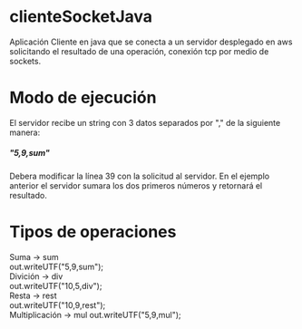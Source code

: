 # clienteSocketJava
Aplicación Cliente en java que se conecta a un servidor desplegado en aws solicitando el resultado de una operación, conexión tcp por medio de sockets.

<h1>Modo de ejecución</h1>

El servidor recibe un string con 3 datos separados por "," de la siguiente manera:
<h5>"5,9,sum"</h5>

Debera modificar la línea 39 con la solicitud al servidor.
En el ejemplo anterior el servidor sumara los dos primeros números y retornará el resultado.

<h1>Tipos de operaciones</h1>

Suma -> sum
</br>
out.writeUTF("5,9,sum");
</br>
Divición -> div
</br>
out.writeUTF("10,5,div");
</br>
Resta -> rest
</br>
out.writeUTF("10,9,rest");
</br>
Multiplicación -> mul   out.writeUTF("5,9,mul");
